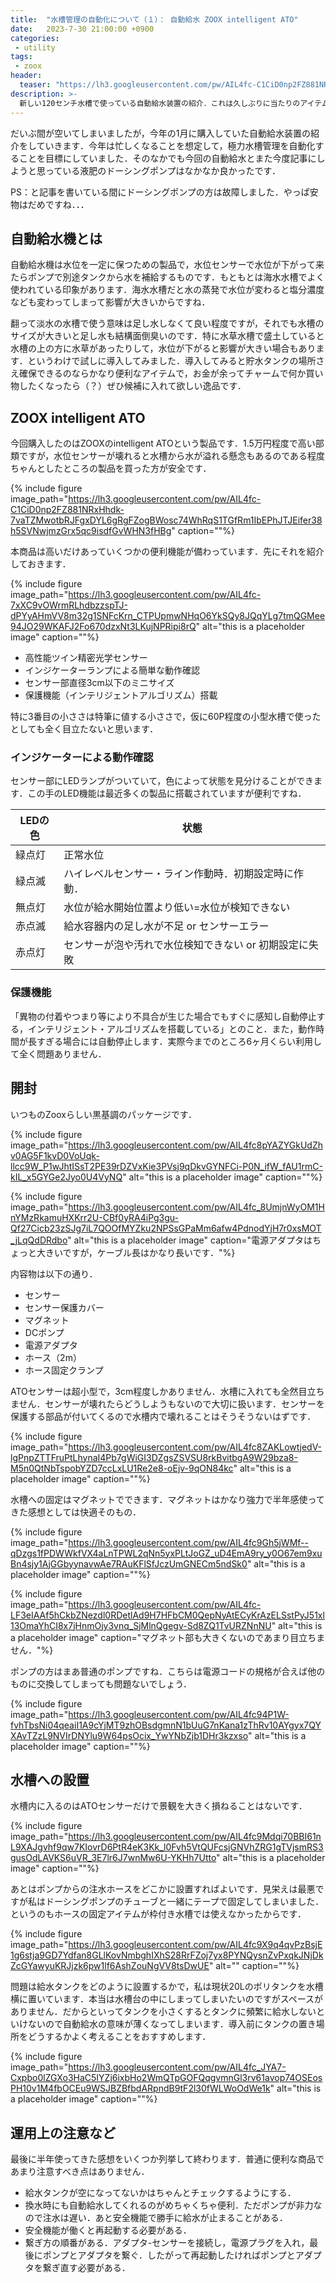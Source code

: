 ```yaml
---
title:  "水槽管理の自動化について（１）： 自動給水 ZOOX intelligent ATO"
date:   2023-7-30 21:00:00 +0900
categories: 
 - utility
tags:
 - zoox
header:
  teaser: "https://lh3.googleusercontent.com/pw/AIL4fc-C1CiD0np2FZ881NRxHhdk-7vaTZMwotbRJFgxDYL6gRgFZogBWosc74WhRqS1TGfRm1IbEPhJTJEifer38h5SVNwjmzGrx5qc9isdfGvWHN3fHBg"
description: >-
  新しい120センチ水槽で使っている自動給水装置の紹介．これは久しぶりに当たりのアイテムでした．
---
```


だいぶ間が空いてしまいましたが，今年の1月に購入していた自動給水装置の紹介をしていきます．今年は忙しくなることを想定して，極力水槽管理を自動化することを目標にしていました．そのなかでも今回の自動給水とまた今度記事にしようと思っている液肥のドーシングポンプはなかなか良かったです．

PS：と記事を書いている間にドーシングポンプの方は故障しました．やっぱ安物はだめですね．．．

## 自動給水機とは

自動給水機は水位を一定に保つための製品で，水位センサーで水位が下がって来たらポンプで別途タンクから水を補給するものです．もともとは海水水槽でよく使われている印象があります．海水水槽だと水の蒸発で水位が変わると塩分濃度なども変わってしまって影響が大きいからですね．

翻って淡水の水槽で使う意味は足し水しなくて良い程度ですが，それでも水槽のサイズが大きいと足し水も結構面倒臭いのです．特に水草水槽で盛土していると水槽の上の方に水草があったりして，水位が下がると影響が大きい場合もあります．というわけで試しに導入してみました．導入してみると貯水タンクの場所さえ確保できるのならかなり便利なアイテムで，お金が余ってチャームで何か買い物したくなったら（？）ぜひ候補に入れて欲しい逸品です．


## ZOOX intelligent ATO

今回購入したのはZOOXのintelligent ATOという製品です．1.5万円程度で高い部類ですが，水位センサーが壊れると水槽から水が溢れる懸念もあるのである程度ちゃんとしたところの製品を買った方が安全です．

{% include figure image_path="https://lh3.googleusercontent.com/pw/AIL4fc-C1CiD0np2FZ881NRxHhdk-7vaTZMwotbRJFgxDYL6gRgFZogBWosc74WhRqS1TGfRm1IbEPhJTJEifer38h5SVNwjmzGrx5qc9isdfGvWHN3fHBg" caption=""%}

本商品は高いだけあっていくつかの便利機能が備わっています．先にそれを紹介しておきます．

{% include figure image_path="https://lh3.googleusercontent.com/pw/AIL4fc-7xXC9vOWrmRLhdbzzspTJ-dPYyAHmVV8m32g1SNFcKrn_CTPUpmwNHqO6YkSQy8JQqYLg7tmQGMee94JO29WKAFJ2Fo670dzxNt3LKujNPRipi8rQ" alt="this is a placeholder image" caption=""%}

- 高性能ツイン精密光学センサー
- インジケーターランプによる簡単な動作確認
- センサー部直径3cm以下のミニサイズ
- 保護機能（インテリジェントアルゴリズム）搭載

特に3番目の小ささは特筆に値する小ささで，仮に60P程度の小型水槽で使ったとしても全く目立たないと思います．

### インジケーターによる動作確認

センサー部にLEDランプがついていて，色によって状態を見分けることができます．この手のLED機能は最近多くの製品に搭載されていますが便利ですね．

| LEDの色 | 状態|  
| ---     | --- |
| 緑点灯  | 正常水位    | 
| 緑点滅  | ハイレベルセンサー・ライン作動時．初期設定時に作動．    | 
| 無点灯  | 水位が給水開始位置より低い=水位が検知できない    | 
| 赤点滅  | 給水容器内の足し水が不足 or センサーエラー    | 
| 赤点灯  | センサーが泡や汚れで水位検知できない or 初期設定に失敗    | 



### 保護機能

「異物の付着やつまり等により不具合が生じた場合でもすぐに感知し自動停止する，インテリジェント・アルゴリズムを搭載している」とのこと．また，動作時間が長すぎる場合には自動停止します．実際今までのところ6ヶ月くらい利用して全く問題ありません．

## 開封

いつものZooxらしい黒基調のパッケージです．

{% include figure image_path="https://lh3.googleusercontent.com/pw/AIL4fc8pYAZYGkUdZhv0AG5F1kvD0VoUqk-llcc9W_P1wJhtISsT2PE39rDZVxKie3PVsj9qDkvGYNFCi-P0N_ifW_fAU1rmC-kIL_x5GYGe2Jyo0U4VyNQ" alt="this is a placeholder image" caption=""%}

{% include figure image_path="https://lh3.googleusercontent.com/pw/AIL4fc_8UmjnWyOM1HnYMzRkamuHXKrr2U-CBf0yRA4iPg3gu-Qf27Cicb23zSJg7iL7QOOfMYZku2NPSsGPaMm6afw4PdnodYjH7r0xsMOT_jLqQdDRdbo" alt="this is a placeholder image" caption="電源アダプタはちょっと大きいですが，ケーブル長はかなり長いです．"%}

内容物は以下の通り．

- センサー
- センサー保護カバー
- マグネット
- DCポンプ
- 電源アダプタ
- ホース（2m）
- ホース固定クランプ

ATOセンサーは超小型で，3cm程度しかありません．水槽に入れても全然目立ちません．センサーが壊れたらどうしようもないので大切に扱います．センサーを保護する部品が付いてくるので水槽内で壊れることはそうそうないはずです．

{% include figure image_path="https://lh3.googleusercontent.com/pw/AIL4fc8ZAKLowtjedV-lgPnpZTTFruPtLhynaI4Pb7gWiGI3DZgsZSVSU8rkBvitbgA9W29bza8-M5n0QtNbTspobYZD7ccLxLU1Re2e8-oEjv-9qON84kc" alt="this is a placeholder image" caption=""%}

水槽への固定はマグネットでできます．マグネットはかなり強力で半年感使ってきた感想としては快適そのもの．

{% include figure image_path="https://lh3.googleusercontent.com/pw/AIL4fc9Gh5jWMf--qDzgs1fPDWWkfVX4aLnTPWL2qNn5yxPLtJoGZ_uD4EmA9ry_y0O67em9xuBn4sjy1AjGGbyynavwAe7RAuKFlSfJczUmGNECm5ndSk0" alt="this is a placeholder image" caption=""%}

{% include figure image_path="https://lh3.googleusercontent.com/pw/AIL4fc-LF3eIAAf5hCkbZNezdl0RDetlAd9H7HFbCM0QepNyAtECyKrAzELSstPyJ51xl13OmaYhCI8x7jHnmOjy3vnq_SjMlnQgegv-Sd8ZQ1TvURZNnNU" alt="this is a placeholder image" caption="マグネット部も大きくないのであまり目立ちません．"%}


ポンプの方はまあ普通のポンプですね．こちらは電源コードの規格が合えば他のものに交換してしまっても問題ないでしょう．

{% include figure image_path="https://lh3.googleusercontent.com/pw/AIL4fc94P1W-fvhTbsNi04qeaiI1A9cYjMT9zhOBsdgmnN1bUuG7nKana1zThRv10AYgyx7QYXAvTZzL9NVIrDNYlu9W64psOcix_YwYNbZjb1DHr3kzxso" alt="this is a placeholder image" caption=""%}


## 水槽への設置

水槽内に入るのはATOセンサーだけで景観を大きく損ねることはないです．

{% include figure image_path="https://lh3.googleusercontent.com/pw/AIL4fc9Mdqi70BBI61nL9XAJgvhf9qw7KIovrD6PtR4eK3Kk_l0Fvh5VtQUFcsjGNVhZRG1gTVjsmRS3gusOdLAVKS6uVR_3E7lr6J7wnMw6U-YKHh7Utto" alt="this is a placeholder image" caption=""%}

あとはポンプからの注水ホースをどこかに設置すればよいです．見栄えは最悪ですが私はドーシングポンプのチューブと一緒にテープで固定してしまいました．というのもホースの固定アイテムが枠付き水槽では使えなかったからです．

{% include figure image_path="https://lh3.googleusercontent.com/pw/AIL4fc9X9q4qvPzBsjE1g6stja9GD7Ydfan8GLlKovNmbghIXhS28RrFZoj7yx8PYNQysnZvPxqkJNjDkZcGYawyuKRJjzk6pw1lf6AshZouNgVV8tsDwUE" alt="" caption=""%}

問題は給水タンクをどのように設置するかで，私は現状20Lのポリタンクを水槽横に置いています．本当は水槽台の中にしまってしまいたいのですがスペースがありません．だからといってタンクを小さくするとタンクに頻繁に給水しないといけないので自動給水の意味が薄くなってしまいます．導入前にタンクの置き場所をどうするかよく考えることをおすすめします．

{% include figure image_path="https://lh3.googleusercontent.com/pw/AIL4fc_JYA7-Cxpbo0lZGXo3HaC5IYZj6ixbHo2WmQTpGOFQqgvmnGl3rv61avop74OSEosPH10v1M4fbOCEu9WSJBZBfbdARpndB9tF2l30fWLWoOdWe1k" alt="this is a placeholder image" caption=""%}


## 運用上の注意など

最後に半年使ってきた感想をいくつか列挙して終わります．普通に便利な商品であまり注意すべき点はありません．

- 給水タンクが空になってないかはちゃんとチェックするようにする．
- 換水時にも自動給水してくれるのがめちゃくちゃ便利．ただポンプが非力なので注水は遅い．あと安全機能で勝手に給水が止まることがある．
- 安全機能が働くと再起動する必要がある．
- 繋ぎ方の順番がある．アダプタ-センサーを接続し，電源プラグを入れ，最後にポンプとアダプタを繋ぐ．したがって再起動したければポンプとアダプタを繋ぎ直す必要がある．